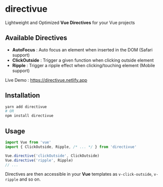 # directivue

Lightweight and Optimized **Vue Directives** for your Vue projects

## Available Directives

- **AutoFocus** : Auto focus an element when inserted in the DOM (Safari support)
- **ClickOutside** : Trigger a given function when clicking outside element
- **Ripple** : Trigger a ripple effect when clicking/touching element (Mobile support)

Live Demo : https://directivue.netlify.app

## Installation

```sh
yarn add directivue
# OR
npm install directivue
```

## Usage

```ts
import Vue from 'vue'
import { ClickOutside, Ripple, /* ... */ } from 'directivue'

Vue.directive('clickOutside', ClickOutside)
Vue.directive('ripple', Ripple)
// ...
```

Directives are then accessible in your **Vue** templates as `v-click-outside`, `v-ripple` and so on.
